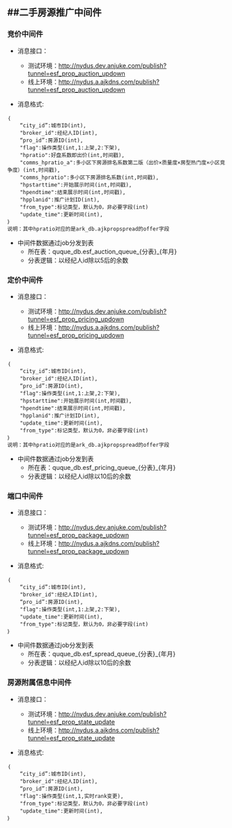 ##二手房源推广中间件
---


### 竞价中间件

* 消息接口：

    * 测试环境：http://nydus.dev.anjuke.com/publish?tunnel=esf_prop_auction_updown
    * 线上环境：http://nydus.a.ajkdns.com/publish?tunnel=esf_prop_auction_updown
    
* 消息格式:

```
｛
	“city_id”:城市ID(int),
	"broker_id":经纪人ID(int),
	“pro_id”:房源ID(int),
	"flag":操作类型(int,1:上架,2:下架),
	"hpratio":好盘系数即出价(int,时间戳),
	"comms_hpratio_a":多小区下房源排名系数第二版（出价×质量度×房型热门度×小区竞争度）(int,时间戳),
	"comms_hpratio":多小区下房源排名系数(int,时间戳),
	"hpstarttime":开始展示时间(int,时间戳),
	"hpendtime":结束展示时间(int,时间戳),
	"hpplanid":推广计划ID(int),
	"from_type":标记类型，默认为0，非必要字段(int)
	"update_time":更新时间(int),
｝
说明：其中hpratio对应的是ark_db.ajkpropspread的offer字段

```
* 中间件数据通过job分发到表
    * 所在表：quque_db.esf\_auction\_queue\_{分表}\_{年月}
    * 分表逻辑：以经纪人id除以5后的余数
    
### 定价中间件

* 消息接口：

    * 测试环境：http://nydus.dev.anjuke.com/publish?tunnel=esf_prop_pricing_updown
    * 线上环境：http://nydus.a.ajkdns.com/publish?tunnel=esf_prop_pricing_updown
    
* 消息格式:

```
｛
    “city_id”:城市ID(int),
    "broker_id":经纪人ID(int),
    “pro_id”:房源ID(int),
    "flag":操作类型(int,1:上架,2:下架),
    "hpstarttime":开始展示时间(int,时间戳),
    "hpendtime":结束展示时间(int,时间戳),
    "hpplanid":推广计划ID(int),
    "update_time":更新时间(int),
    "from_type":标记类型，默认为0，非必要字段(int)
｝
说明：其中hpratio对应的是ark_db.ajkpropspread的offer字段

```
* 中间件数据通过job分发到表
    * 所在表：quque_db.esf\_pricing\_queue\_{分表}\_{年月}
    * 分表逻辑：以经纪人id除以10后的余数

### 端口中间件

* 消息接口：

    * 测试环境：http://nydus.dev.anjuke.com/publish?tunnel=esf_prop_package_updown
    * 线上环境：http://nydus.a.ajkdns.com/publish?tunnel=esf_prop_package_updown
    
* 消息格式:

```
｛
    “city_id”:城市ID(int),
    "broker_id":经纪人ID(int),
    “pro_id”:房源ID(int),
    "flag":操作类型(int,1:上架,2:下架),
    "update_time":更新时间(int),
    "from_type":标记类型，默认为0，非必要字段(int)
｝

```
* 中间件数据通过job分发到表
    * 所在表：quque_db.esf\_spread\_queue\_{分表}\_{年月}
    * 分表逻辑：以经纪人id除以10后的余数
    
### 房源附属信息中间件

* 消息接口：

    * 测试环境：http://nydus.dev.anjuke.com/publish?tunnel=esf_prop_state_update
    * 线上环境：http://nydus.a.ajkdns.com/publish?tunnel=esf_prop_state_update
    
* 消息格式:

```
｛
    “city_id”:城市ID(int),
    "broker_id":经纪人ID(int),
    “pro_id”:房源ID(int),
    "flag":操作类型(int,1,实时rank变更),
    "from_type":标记类型，默认为0，非必要字段(int)
    "update_time":更新时间(int),
｝

``` 
    
    






